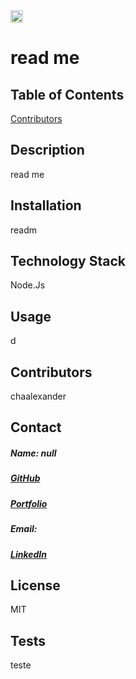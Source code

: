 
<img src="https://avatars1.githubusercontent.com/u/59755481?v=4" style= "width:20px; height:20px">
<h1>read me</h1> 
<h2> Table of Contents </h2>
<p><a href="#contributors">Contributors</a></p>   
<h2> Description </h2>
<p>read me</p>   
<h2> Installation </h2>
<p>readm</p>          
<h2> Technology Stack </h2>          
<p>Node.Js</p>          
<h2> Usage </h2>
<p>d</p>   
<h2 id="contributors"> Contributors </h2>
<p>chaalexander</p>
<h2> Contact </h2>         
<h5> Name: null</h5>       
<h5><a href= "https://github.com/chaalexander" target="_blank">GitHub</a></h5>    
<h5><a href= "chaalexander.io">Portfolio</a></h5>  
<h5>Email:</h5>       
<h5><a href= "https://www.linkedin.com/in/cha-alexander" target="_blank">LinkedIn</a></h5>    
<h2> License</h2>
<p>MIT</p>        
<h2>Tests</h2>
<p>teste</p>